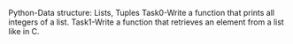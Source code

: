 Python-Data structure: Lists, Tuples
Task0-Write a function that prints all integers of a list.
Task1-Write a function that retrieves an element from a list like in C.
